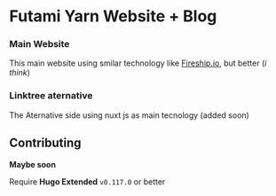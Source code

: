 # Futami Yarn Website + Blog

### Main Website
This main website using smilar technology like [Fireship.io](https://github.com/fireship-io/fireship.io), but better (*i think*)

### Linktree aternative
The Aternative side using nuxt js as main tecnology (added soon)

## Contributing
**Maybe soon**

Require **Hugo Extended** `v0.117.0` or better